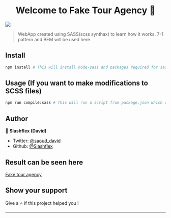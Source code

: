 <h1 align="center">Welcome to Fake Tour Agency 👋</h1>
<p>
  <img src="https://img.shields.io/badge/version-1.0.0-blue.svg?cacheSeconds=2592000" />
</p>

> WebApp created using SASS(scss synthax) to learn how it works. 7-1 pattern and BEM will be used here 

## Install

```sh
npm install # This will install node-sass and packages required for sass to work based on package.json
```

## Usage (If you want to make modifications to SCSS files)

```sh
npm run compile:sass # This will run a script from package.json which compiles scss files into css
```

## Author

👤 **Slashflex (David)**

* Twitter: [@saoud_david](https://twitter.com/saoud_david)
* Github: [@Slashflex](https://github.com/Slashflex)

## Result can be seen here
[Fake tour agency](https://fake-tour-agency.netlify.com/)
## Show your support

Give a ⭐️ if this project helped you !

***

